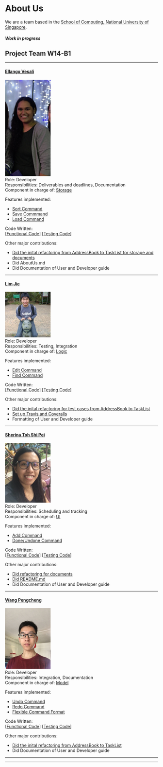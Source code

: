 # About Us

We are a team based in the [School of Computing, National University of Singapore](http://www.comp.nus.edu.sg).

##### Work in progress

## Project Team W14-B1

-----

#### [Ellango Vesali](http://github.com/vesaliE)
<img src="images/vesaliE.png" width="150"><br>
Role: Developer <br>
Responsibilities: Deliverables and deadlines, Documentation<br>
Component in charge of: [Storage](https://github.com/CS2103JAN2017-W14-B1/main/blob/master/docs/DeveloperGuide.md#25-storage-component)<br>

Features implemented: <br>
* [Sort Command](https://github.com/CS2103JAN2017-W14-B1/main/blob/master/docs/UserGuide.md#310-sorting-tasks-sort) <br>
* [Save Commmand](https://github.com/CS2103JAN2017-W14-B1/main/blob/master/docs/UserGuide.md#312-saving-the-program-data-to-a-specified-path-save)<br>
* [Load Command](https://github.com/CS2103JAN2017-W14-B1/main/blob/master/docs/UserGuide.md#313-loading-the-program-data-from-a-specified-path-load)<br>

Code Written: <br>
[[Functional Code](https://github.com/CS2103JAN2017-W14-B1/main/blob/master/collated/main/A0141993X.md)] [[Testing Code](https://github.com/CS2103JAN2017-W14-B1/main/blob/master/collated/test/A0141993X.md)]

Other major contributions:<br>
* [Did the inital refactoring from AddressBook to TaskList for storage and documents](https://github.com/CS2103JAN2017-W14-B1/main/pull/35)
* Did AboutUs.md 
* Did Documentation of User and Developer guide

-----

#### [Lim Jie](http://github.com/limjie)
<img src="images/limjie.png" width="150"><br>
Role: Developer <br>
Responsibilities: Testing, Integration<br>
Component in charge of: [Logic](https://github.com/CS2103JAN2017-W14-B1/main/blob/master/docs/DeveloperGuide.md#23-logic-component)<br>

Features implemented:<br>
* [Edit Command](https://github.com/CS2103JAN2017-W14-B1/main/blob/master/docs/UserGuide.md#37-modifies-a-current-task-edit)<br>
* [Find Command](https://github.com/CS2103JAN2017-W14-B1/main/blob/master/docs/UserGuide.md#33-finding-a-task-find)<br>

Code Written: <br>
[[Functional Code](https://github.com/CS2103JAN2017-W14-B1/main/blob/master/collated/main/A0139221N.md)] [[Testing Code](https://github.com/CS2103JAN2017-W14-B1/main/blob/master/collated/test/A0139221N.md)]

Other major contributions:<br>
* [Did the inital refactoring for test cases from AddressBook to TaskList](https://github.com/CS2103JAN2017-W14-B1/main/pull/43)
* [Set up Travis and Coveralls](https://github.com/CS2103JAN2017-W14-B1/main/pull/37)
* Formatting of User and Developer guide 

-----

#### [Sherina Toh Shi Pei](http://github.com/sherinatoh)
<img src="images/sherinatoh.png" width="150"><br>
Role: Developer <br>
Responsibilities: Scheduling and tracking <br>
Component in charge of: [UI](https://github.com/CS2103JAN2017-W14-B1/main/blob/master/docs/DeveloperGuide.md#22-ui-component)<br> 

Features implemented: <br>
* [Add Command](https://github.com/CS2103JAN2017-W14-B1/main/blob/master/docs/UserGuide.md#32-adding-a-task-add) <br>
* [Done/Undone Command](https://github.com/CS2103JAN2017-W14-B1/main/blob/master/docs/UserGuide.md#done)<br>

Code Written: <br>
[[Functional Code](https://github.com/CS2103JAN2017-W14-B1/main/blob/master/collated/main/A0143355J.md)] [[Testing Code](https://github.com/CS2103JAN2017-W14-B1/main/blob/master/collated/test/A0143355J.md)]

Other major contributions:<br>
* [Did refactoring for documents](https://github.com/CS2103JAN2017-W14-B1/main/pull/53)
* [Did README.md](https://github.com/CS2103JAN2017-W14-B1/main/pull/16) 
* Did Documentation of User and Developer guide


-----

#### [Wang Pengcheng](https://github.com/peng229)
<img src="images/peng229.png" width="150"><br>
 Role: Developer <br>
 Responsibilities: Integration, Documentation<br>
 Component in charge of: [Model](https://github.com/CS2103JAN2017-W14-B1/main/blob/master/docs/DeveloperGuide.md#24-model-component)<br>
 
 Features implemented: <br>
 * [Undo Command](https://github.com/CS2103JAN2017-W14-B1/main/blob/master/docs/UserGuide.md#38-undoing-changes-undo)<br>
 * [Redo Command](https://github.com/CS2103JAN2017-W14-B1/main/blob/master/docs/UserGuide.md#39-reverting-undos-redo)<br>
 * [Flexible Command Format](https://github.com/CS2103JAN2017-W14-B1/main/blob/master/docs/UserGuide.md#3-features)<br>
 
Code Written: <br>
[[Functional Code](https://github.com/CS2103JAN2017-W14-B1/main/blob/master/collated/main/A0139747N.md)] [[Testing Code](https://github.com/CS2103JAN2017-W14-B1/main/blob/master/collated/test/A0139747N.md)]

Other major contributions:<br>
* [Did the inital refactoring from AddressBook to TaskList](https://github.com/CS2103JAN2017-W14-B1/main/pull/13)
* Did Documentation of User and Developer guide


 -----

 -----

